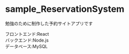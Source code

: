 # sample_ReservationSystem
勉強のために制作した予約サイトアプリです

フロントエンド:React <br>
バックエンド:Node.js <br>
データベース:MySQL <br>



